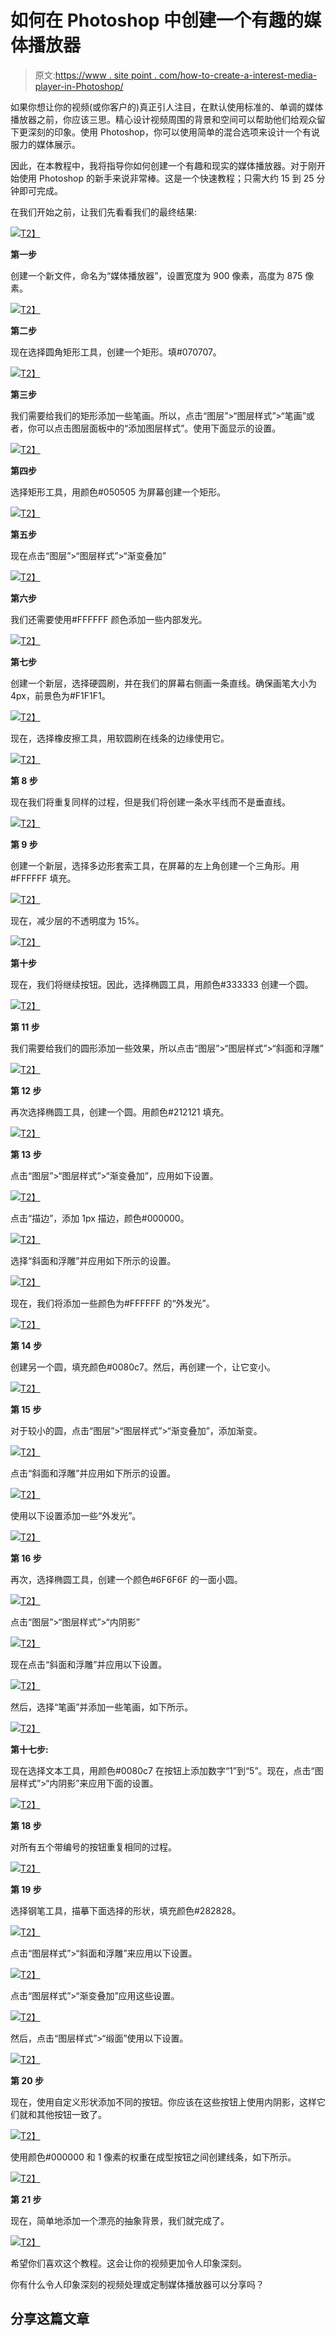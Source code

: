 # 如何在 Photoshop 中创建一个有趣的媒体播放器

> 原文:[https://www . site point . com/how-to-create-a-interest-media-player-in-Photoshop/](https://www.sitepoint.com/how-to-create-an-interesting-media-player-in-photoshop/)

如果你想让你的视频(或你客户的)真正引人注目，在默认使用标准的、单调的媒体播放器之前，你应该三思。精心设计视频周围的背景和空间可以帮助他们给观众留下更深刻的印象。使用 Photoshop，你可以使用简单的混合选项来设计一个有说服力的媒体展示。

因此，在本教程中，我将指导你如何创建一个有趣和现实的媒体播放器。对于刚开始使用 Photoshop 的新手来说非常棒。这是一个快速教程；只需大约 15 到 25 分钟即可完成。

在我们开始之前，让我们先看看我们的最终结果:

[![](../Images/7f45cadba801096a6945cf3e8f2c1f0f.png)T2】](https://www.sitepoint.com/wp-content/uploads/2012/04/Finals-result1.jpg)

**第一步**

创建一个新文件，命名为“媒体播放器”，设置宽度为 900 像素，高度为 875 像素。

[![](../Images/53d19bc2660e82640d019dd7a5adb907.png)T2】](https://www.sitepoint.com/wp-content/uploads/2012/04/Step-1.jpg)

**第二步**

现在选择圆角矩形工具，创建一个矩形。填#070707。

[![](../Images/4d2d3b99213e5ac50a7c287622a29b45.png)T2】](https://www.sitepoint.com/wp-content/uploads/2012/04/Step-2.jpg)

**第三步**

我们需要给我们的矩形添加一些笔画。所以，点击“图层”>“图层样式”>“笔画”或者，你可以点击图层面板中的“添加图层样式”。使用下面显示的设置。

[![](../Images/7d69c858af9646a72536ad9c480b5d19.png)T2】](https://www.sitepoint.com/wp-content/uploads/2012/04/Step-3.jpg)

**第四步**

选择矩形工具，用颜色#050505 为屏幕创建一个矩形。

[![](../Images/8d2855a31652dc0b1f30f6ba55c120e9.png)T2】](https://www.sitepoint.com/wp-content/uploads/2012/04/Step-4.jpg)

**第五步**

现在点击“图层”>“图层样式”>“渐变叠加”

[![](../Images/dac5fbe7cbf3d8eba37f149fb9443a50.png)T2】](https://www.sitepoint.com/wp-content/uploads/2012/04/Step-5.jpg)

**第六步**

我们还需要使用#FFFFFF 颜色添加一些内部发光。

[![](../Images/da59ea40de54c783f0a26091ffc0dcfb.png)T2】](https://www.sitepoint.com/wp-content/uploads/2012/04/Step-6.jpg)

**第七步**

创建一个新层，选择硬圆刷，并在我们的屏幕右侧画一条直线。确保画笔大小为 4px，前景色为#F1F1F1。

[![](../Images/69f348891419144fd71dad936b9abafa.png)T2】](https://www.sitepoint.com/wp-content/uploads/2012/04/Step-7.jpg)

现在，选择橡皮擦工具，用软圆刷在线条的边缘使用它。

[![](../Images/8d1a878d47fa09fff052fa3aa2c064f6.png)T2】](https://www.sitepoint.com/wp-content/uploads/2012/04/Step-7b.jpg)

**第 8 步**

现在我们将重复同样的过程，但是我们将创建一条水平线而不是垂直线。

[![](../Images/b682948fe80567adbc32ae5cd28d97fa.png)T2】](https://www.sitepoint.com/wp-content/uploads/2012/04/Step-8.jpg)

**第 9 步**

创建一个新层，选择多边形套索工具，在屏幕的左上角创建一个三角形。用#FFFFFF 填充。

[![](../Images/e35e60db155324fd4a05aac064471a86.png)T2】](https://www.sitepoint.com/wp-content/uploads/2012/04/Step-9.jpg)

现在，减少层的不透明度为 15%。

[![](../Images/56842e435894fab0acbe5605c6c1baf2.png)T2】](https://www.sitepoint.com/wp-content/uploads/2012/04/Step-9b.jpg)

**第十步**

现在，我们将继续按钮。因此，选择椭圆工具，用颜色#333333 创建一个圆。

[![](../Images/075572dae56145ad148f9194e0fd6974.png)T2】](https://www.sitepoint.com/wp-content/uploads/2012/04/Step-10.jpg)

**第 11 步**

我们需要给我们的圆形添加一些效果，所以点击“图层”>“图层样式”>“斜面和浮雕”

[![](../Images/bcce58f91de227cb62e3e7ff396bdb0f.png)T2】](https://www.sitepoint.com/wp-content/uploads/2012/04/Step-11.jpg)

**第 12 步**

再次选择椭圆工具，创建一个圆。用颜色#212121 填充。

[![](../Images/fa1192ff89febbdc6ca81250d0907983.png)T2】](https://www.sitepoint.com/wp-content/uploads/2012/04/Step-12.jpg)

**第 13 步**

点击“图层”>“图层样式”>“渐变叠加”，应用如下设置。

[![](../Images/1074facc1f331d67d101e58637cb680e.png)T2】](https://www.sitepoint.com/wp-content/uploads/2012/04/Step-13.jpg)

点击“描边”，添加 1px 描边，颜色#000000。

[![](../Images/1bb366128f926060d36a7a1852f369d7.png)T2】](https://www.sitepoint.com/wp-content/uploads/2012/04/step-13b.jpg)

选择“斜面和浮雕”并应用如下所示的设置。

[![](../Images/53350f855593ffe6a6ab0671ec35c900.png)T2】](https://www.sitepoint.com/wp-content/uploads/2012/04/Step-13c.jpg)

现在，我们将添加一些颜色为#FFFFFF 的“外发光”。

[![](../Images/5bbecd92b5ad45f7b8a8a3184b25c04d.png)T2】](https://www.sitepoint.com/wp-content/uploads/2012/04/Step-13d.jpg)

**第 14 步**

创建另一个圆，填充颜色#0080c7。然后，再创建一个，让它变小。

[![](../Images/459e6f4fc6c90b0341746eedc232f046.png)T2】](https://www.sitepoint.com/wp-content/uploads/2012/04/Step-14.jpg)

**第 15 步**

对于较小的圆，点击“图层”>“图层样式”>“渐变叠加”，添加渐变。

[![](../Images/c85f9bbc173f797f0ea660ec6a12f715.png)T2】](https://www.sitepoint.com/wp-content/uploads/2012/04/Step-15.jpg)

点击“斜面和浮雕”并应用如下所示的设置。

[![](../Images/af057d24619a0631d7d023c4482db9d4.png)T2】](https://www.sitepoint.com/wp-content/uploads/2012/04/Step-15b.jpg)

使用以下设置添加一些“外发光”。

[![](../Images/5f19ec6ac68af2db2bc14c4102f67efb.png)T2】](https://www.sitepoint.com/wp-content/uploads/2012/04/Step-15c.jpg)

**第 16 步**

再次，选择椭圆工具，创建一个颜色#6F6F6F 的一面小圆。

[![](../Images/d2259a61c50dc88facba2161acc1273b.png)T2】](https://www.sitepoint.com/wp-content/uploads/2012/04/Step-16.jpg)

点击“图层”>“图层样式”>“内阴影”

[![](../Images/512c3c99cccdd8a02b00ffa59bf34ffa.png)T2】](https://www.sitepoint.com/wp-content/uploads/2012/04/Step-16b.jpg)

现在点击“斜面和浮雕”并应用以下设置。

[![](../Images/d25e19acad63248361a045d264be9e4b.png)T2】](https://www.sitepoint.com/wp-content/uploads/2012/04/Step-16c.jpg)

然后，选择“笔画”并添加一些笔画，如下所示。

[![](../Images/ada79ffb8bdf69ae84f61f2d61076f20.png)T2】](https://www.sitepoint.com/wp-content/uploads/2012/04/Step-16d.jpg)

**第十七步:**

现在选择文本工具，用颜色#0080c7 在按钮上添加数字“1”到“5”。现在，点击“图层样式”>“内阴影”来应用下面的设置。

[![](../Images/4a07e56fde5f100baf865b85b328bbbc.png)T2】](https://www.sitepoint.com/wp-content/uploads/2012/04/Step-17.jpg)

**第 18 步**

对所有五个带编号的按钮重复相同的过程。

[![](../Images/da453a8cf584ca33772c8203ddb66f7f.png)T2】](https://www.sitepoint.com/wp-content/uploads/2012/04/Step-18.jpg)

**第 19 步**

选择钢笔工具，描摹下面选择的形状，填充颜色#282828。

[![](../Images/407374392188cd9de4bcfce53697f0da.png)T2】](https://www.sitepoint.com/wp-content/uploads/2012/04/Step-19.jpg)

点击“图层样式”>“斜面和浮雕”来应用以下设置。

[![](../Images/ec3a91608777bad08758415d6b5c35a7.png)T2】](https://www.sitepoint.com/wp-content/uploads/2012/04/Step-19b.jpg)

点击“图层样式”>“渐变叠加”应用这些设置。

[![](../Images/64fd7470732ab5e0b68dc90a836b324b.png)T2】](https://www.sitepoint.com/wp-content/uploads/2012/04/Step-19c.jpg)

然后，点击“图层样式”>“缎面”使用以下设置。

[![](../Images/5ac7694ceed8692dfa8ec420c4eb8bb5.png)T2】](https://www.sitepoint.com/wp-content/uploads/2012/04/Step-19d.jpg)

**第 20 步**

现在，使用自定义形状添加不同的按钮。你应该在这些按钮上使用内阴影，这样它们就和其他按钮一致了。

[![](../Images/3460cc311d70c6c1d7dbf4b1f1108d14.png)T2】](https://www.sitepoint.com/wp-content/uploads/2012/04/Step-20.jpg)

使用颜色#000000 和 1 像素的权重在成型按钮之间创建线条，如下所示。

[![](../Images/b0a2d90a4d7e25dc5781cac592f552e1.png)T2】](https://www.sitepoint.com/wp-content/uploads/2012/04/Step-20b.jpg)

**第 21 步**

现在，简单地添加一个漂亮的抽象背景，我们就完成了。

[![](../Images/7f45cadba801096a6945cf3e8f2c1f0f.png)T2】](https://www.sitepoint.com/wp-content/uploads/2012/04/Finals-result1.jpg)

希望你们喜欢这个教程。这会让你的视频更加令人印象深刻。

你有什么令人印象深刻的视频处理或定制媒体播放器可以分享吗？

## 分享这篇文章